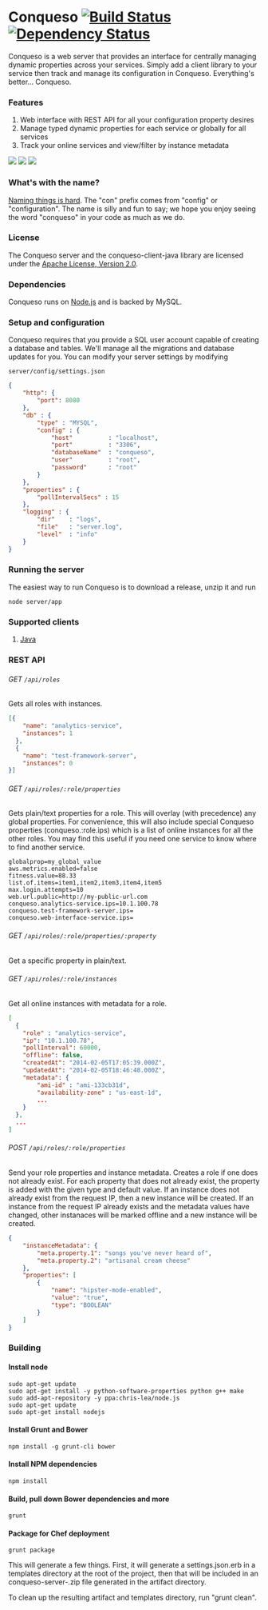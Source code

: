 # Conqueso [![Build Status](https://secure.travis-ci.org/rapid7/conqueso.png)](http://travis-ci.org/rapid7/conqueso) [![Dependency Status](https://david-dm.org/rapid7/conqueso.png)](https://david-dm.org/rapid7/conqueso) #
Conqueso is a web server that provides an interface for centrally managing dynamic properties across your services. Simply add a client library to your service then track and manage its configuration in Conqueso.
Everything's better... Conqueso.

### Features
1. Web interface with REST API for all your configuration property desires
2. Manage typed dynamic properties for each service or globally for all services
3. Track your online services and view/filter by instance metadata

<img src="/images/screenshot1.png">
<img src="/images/screenshot2.png">
<img src="/images/screenshot3.png">

### What's with the name?
[Naming things is hard](http://martinfowler.com/bliki/TwoHardThings.html). The "con" prefix comes from "config" or "configuration". The name is silly and fun to say; we hope you enjoy seeing the word "conqueso" in your code as much as we do.

### License
The Conqueso server and the conqueso-client-java library are licensed under the [Apache License, Version 2.0](https://www.apache.org/licenses/LICENSE-2.0.html).

### Dependencies
Conqueso runs on [Node.js](http://nodejs.org/) and is backed by MySQL.

### Setup and configuration
Conqueso requires that you provide a SQL user account capable of creating a database and tables. We'll manage all the migrations and database updates for you. You can modify your server settings by modifying
```
server/config/settings.json
```
```json
{
    "http": {
        "port": 8080
    },
    "db" : {
        "type" : "MYSQL",
        "config" : {
            "host"          : "localhost",
            "port"          : "3306",
            "databaseName"  : "conqueso",
            "user"          : "root",
            "password"      : "root"
        }
    },
    "properties" : {
        "pollIntervalSecs" : 15
    },
    "logging" : {
        "dir"    : "logs",
        "file"   : "server.log",
        "level"  : "info"
    }
}
```
### Running the server
The easiest way to run Conqueso is to download a release, unzip it and run
```
node server/app
```

### Supported clients
1. [Java](http://github.com/rapid7/conqueso-client-java)

### REST API
###### GET ```/api/roles```
Gets all roles with instances.
```json
[{
    "name": "analytics-service",
    "instances": 1
  },
  {
    "name": "test-framework-server",
    "instances": 0
}]
```
###### GET ```/api/roles/:role/properties```
Gets plain/text properties for a role. This will overlay (with precedence) any global properties. For convenience, this will also include special Conqueso properties (conqueso.:role.ips) which is a list of online instances for all the other roles. You may find this useful if you need one service to know where to find another service.
```
globalprop=my_global_value
aws.metrics.enabled=false
fitness.value=88.33
list.of.items=item1,item2,item3,item4,item5
max.login.attempts=10
web.url.public=http://my-public-url.com
conqueso.analytics-service.ips=10.1.100.78
conqueso.test-framework-server.ips=
conqueso.web-interface-service.ips=
```

###### GET ```/api/roles/:role/properties/:property```
Get a specific property in plain/text.

###### GET ```/api/roles/:role/instances```
Get all online instances with metadata for a role.
```json
[
  {
    "role" : "analytics-service",
    "ip": "10.1.100.78",
    "pollInterval": 60000,
    "offline": false,
    "createdAt": "2014-02-05T17:05:39.000Z",
    "updatedAt": "2014-02-05T18:46:48.000Z",
    "metadata": {
        "ami-id" : "ami-133cb31d",
        "availability-zone" : "us-east-1d",
        ...
    }
  },
  ...
]
```

###### POST ```/api/roles/:role/properties```
Send your role properties and instance metadata. Creates a role if one does not already exist. For each property that does not already exist, the property is added with the given type and default value. If an instance does not already exist from the request IP, then a new instance will be created. If an instance from the request IP already exists and the metadata values have changed, other instanaces will be marked offline and a new instance will be created.
```json
{
    "instanceMetadata": {
        "meta.property.1": "songs you've never heard of",
        "meta.property.2": "artisanal cream cheese"
    },
    "properties": [
        {
            "name": "hipster-mode-enabled",
            "value": "true",
            "type": "BOOLEAN"
        }
    ]
}
```

### Building
#### Install node
```
sudo apt-get update
sudo apt-get install -y python-software-properties python g++ make
sudo add-apt-repository -y ppa:chris-lea/node.js
sudo apt-get update
sudo apt-get install nodejs
```

#### Install Grunt and Bower
```
npm install -g grunt-cli bower
```

#### Install NPM dependencies
```
npm install
```

#### Build, pull down Bower dependencies and more
```
grunt
```

#### Package for Chef deployment
```
grunt package
```

This will generate a few things.  First, it will generate a settings.json.erb in a 
templates directory at the root of the project, then that will be included in an 
conqueso-server-<version>.zip file generated in the artifact directory. 

To clean up the resulting artifact and templates directory, run "grunt clean".
